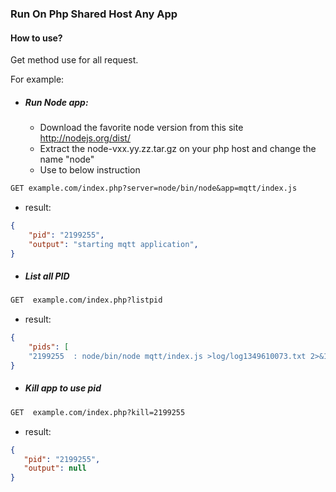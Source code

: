 ### Run On Php Shared Host Any App

#### How to use?
 Get method use for all request.
 
 For example: 
 
 * ##### Run Node app:
 
    * Download the favorite node version from this site http://nodejs.org/dist/
    * Extract the node-vxx.yy.zz.tar.gz  on your php host and change the name "node"
    * Use to below instruction   
  
```rest 
GET example.com/index.php?server=node/bin/node&app=mqtt/index.js
```
* result: 

```json
{
    "pid": "2199255",
    "output": "starting mqtt application",
}
```

 * ##### List all PID

```rest
GET  example.com/index.php?listpid
```

* result:

```json
{
    "pids": [
    "2199255  : node/bin/node mqtt/index.js >log/log1349610073.txt 2>&1 & echo $!" ]
}
```

* ##### Kill app to use pid

```rest 
GET  example.com/index.php?kill=2199255
```

* result:

 ```json
{
    "pid": "2199255",
    "output": null
}
```
